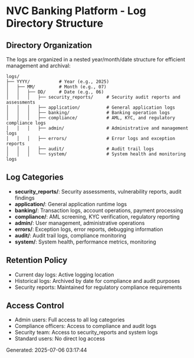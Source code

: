 # NVC Banking Platform - Log Directory Structure

## Directory Organization

The logs are organized in a nested year/month/date structure for efficient management and archival:

```
logs/
├── YYYY/           # Year (e.g., 2025)
│   ├── MM/         # Month (e.g., 07)
│   │   ├── DD/     # Date (e.g., 06)
│   │   │   ├── security_reports/     # Security audit reports and assessments
│   │   │   ├── application/          # General application logs
│   │   │   ├── banking/              # Banking operation logs
│   │   │   ├── compliance/           # AML, KYC, and regulatory compliance logs
│   │   │   ├── admin/                # Administrative and management logs
│   │   │   ├── errors/               # Error logs and exception reports
│   │   │   ├── audit/                # Audit trail logs
│   │   │   └── system/               # System health and monitoring logs
```

## Log Categories

- **security_reports/**: Security assessments, vulnerability reports, audit findings
- **application/**: General application runtime logs
- **banking/**: Transaction logs, account operations, payment processing
- **compliance/**: AML screening, KYC verification, regulatory reporting
- **admin/**: User management, administrative operations
- **errors/**: Exception logs, error reports, debugging information
- **audit/**: Audit trail logs, compliance monitoring
- **system/**: System health, performance metrics, monitoring

## Retention Policy

- Current day logs: Active logging location
- Historical logs: Archived by date for compliance and audit purposes
- Security reports: Maintained for regulatory compliance requirements

## Access Control

- Admin users: Full access to all log categories
- Compliance officers: Access to compliance and audit logs
- Security team: Access to security_reports and system logs
- Standard users: No direct log access

Generated: 2025-07-06 03:17:44
